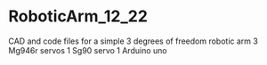 # RoboticArm_12_22
CAD and code files for a simple 3 degrees of freedom robotic arm
3 Mg946r servos
1 Sg90  servo
1 Arduino uno
